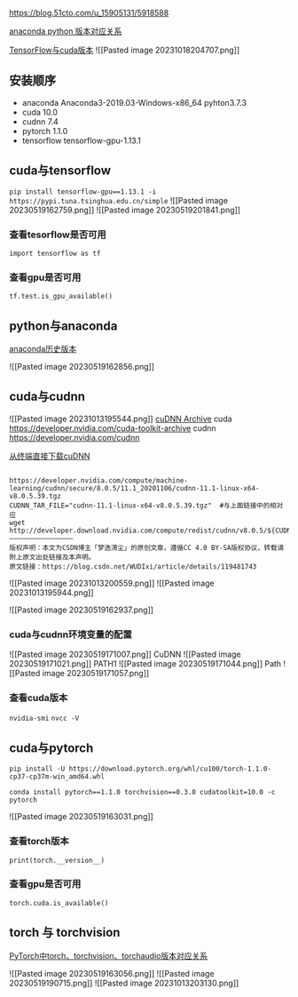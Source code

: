 
https://blog.51cto.com/u_15905131/5918588

[anaconda python 版本对应关系](https://blog.csdn.net/yuejisuo1948/article/details/81043823#Popover19-toggle:~:text=anaconda%20python%20%E7%89%88%E6%9C%AC%E5%AF%B9%E5%BA%94%E5%85%B3%E7%B3%BB)

[TensorFlow与cuda版本](https://blog.csdn.net/tangjiahao10/article/details/125224570#Popover19-toggle:~:text=TensorFlow%E4%B8%8Ecuda%E7%89%88%E6%9C%AC)
![[Pasted image 20231018204707.png]]
## 安装顺序

- anaconda  Anaconda3-2019.03-Windows-x86_64 pyhton3.7.3
- cuda 10.0
- cudnn 7.4
- pytorch 1.1.0
- tensorflow tensorflow-gpu-1.13.1

## cuda与tensorflow
`pip install tensorflow-gpu==1.13.1 -i https://pypi.tuna.tsinghua.edu.cn/simple`
![[Pasted image 20230519162759.png]]
![[Pasted image 20230519201841.png]]

### 查看tesorflow是否可用

`import tensorflow as tf`

### 查看gpu是否可用

`tf.test.is_gpu_available()`

## python与anaconda

[anaconda历史版本](https://repo.anaconda.com/archive/)

![[Pasted image 20230519162856.png]]


## cuda与cudnn

![[Pasted image 20231013195544.png]]
[cuDNN Archive](https://developer.nvidia.com/rdp/cudnn-archive#Popover19-toggle:~:text=cuDNN%20Archive)
cuda
https://developer.nvidia.com/cuda-toolkit-archive
cudnn
https://developer.nvidia.com/cudnn

[从终端直接下载cuDNN](https://blog.csdn.net/WUDIxi/article/details/119481743#Popover19-toggle:~:text=%E4%BB%8E%E7%BB%88%E7%AB%AF%E7%9B%B4%E6%8E%A5%E4%B8%8B%E8%BD%BDcuDNN)
```

https://developer.nvidia.com/compute/machine-learning/cudnn/secure/8.0.5/11.1_20201106/cudnn-11.1-linux-x64-v8.0.5.39.tgz
CUDNN_TAR_FILE="cudnn-11.1-linux-x64-v8.0.5.39.tgz"  #与上面链接中的相对应
wget http://developer.download.nvidia.com/compute/redist/cudnn/v8.0.5/${CUDNN_TAR_FILE}
————————————————
版权声明：本文为CSDN博主「梦逸清尘」的原创文章，遵循CC 4.0 BY-SA版权协议，转载请附上原文出处链接及本声明。
原文链接：https://blog.csdn.net/WUDIxi/article/details/119481743
```

![[Pasted image 20231013200559.png]]
![[Pasted image 20231013195944.png]]

![[Pasted image 20230519162937.png]]
### cuda与cudnn环境变量的配置

![[Pasted image 20230519171007.png]]
CuDNN
![[Pasted image 20230519171021.png]]
PATH1
![[Pasted image 20230519171044.png]]
Path
![[Pasted image 20230519171057.png]]

### 查看cuda版本

`nvidia-smi`
`nvcc -V`

## cuda与pytorch
`pip install -U https://download.pytorch.org/whl/cu100/torch-1.1.0-cp37-cp37m-win_amd64.whl`

```
conda install pytorch==1.1.0 torchvision==0.3.0 cudatoolkit=10.0 -c pytorch
```


![[Pasted image 20230519163031.png]]

### 查看torch版本

`print(torch.__version__)`

### 查看gpu是否可用
`torch.cuda.is_available()`


## torch 与 torchvision
[PyTorch中torch、torchvision、torchaudio版本对应关系](https://blog.csdn.net/shiwanghualuo/article/details/122860521#Popover19-toggle:~:text=PyTorch%E4%B8%ADtorch%E3%80%81torchvision%E3%80%81torchaudio%E7%89%88%E6%9C%AC%E5%AF%B9%E5%BA%94%E5%85%B3%E7%B3%BB)

![[Pasted image 20230519163056.png]]
![[Pasted image 20230519190715.png]]
![[Pasted image 20231013203130.png]]